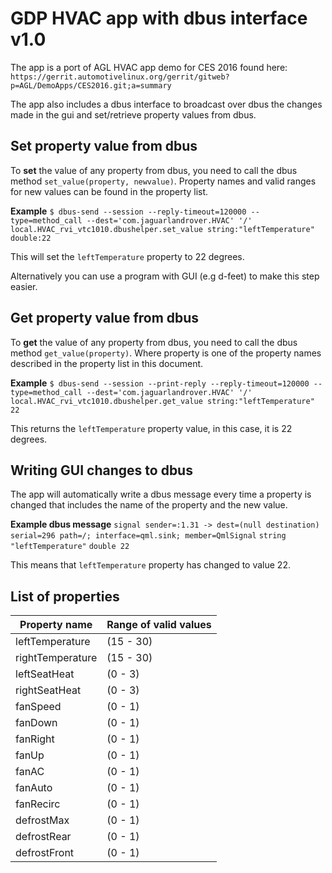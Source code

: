 # **GDP HVAC app with dbus interface v1.0**

The app is a port of AGL HVAC app demo for CES 2016 found here:    
`https://gerrit.automotivelinux.org/gerrit/gitweb?p=AGL/DemoApps/CES2016.git;a=summary`

The app also includes a dbus interface to broadcast over dbus the changes made in the gui and set/retrieve property values from dbus.

## **Set property value from dbus**
To **set** the value of any property from dbus, you need to call the dbus method
`set_value(property, newvalue)`. Property names and valid ranges for new values can be found in the property list.

**Example**
`$ dbus-send --session --reply-timeout=120000 --type=method_call --dest='com.jaguarlandrover.HVAC' '/' local.HVAC_rvi_vtc1010.dbushelper.set_value string:"leftTemperature" double:22`

This will set the `leftTemperature` property to 22 degrees.

Alternatively you can use a program with GUI (e.g d-feet) to make this step easier.

## **Get property value from dbus**
To **get** the value of any property from dbus, you need to call the dbus method
`get_value(property)`. Where property is one of the property names described in the property list in this document.

**Example**
`$ dbus-send --session --print-reply --reply-timeout=120000 --type=method_call --dest='com.jaguarlandrover.HVAC' '/' local.HVAC_rvi_vtc1010.dbushelper.get_value string:"leftTemperature" `
`22`    

This returns the `leftTemperature` property value, in this case, it is 22 degrees.

## **Writing GUI changes to dbus**

The app will automatically write a dbus message every time a property is changed that includes the name of the property and the new value.

**Example dbus message**
`signal sender=:1.31 -> dest=(null destination) serial=296 path=/; interface=qml.sink; member=QmlSignal`
   `string "leftTemperature"`
   `double 22`    

This means that `leftTemperature` property has changed to value 22.



## **List of properties**

| **Property name** | **Range of valid values** |
|--------------|-----------------------|
| leftTemperature | (15 - 30) |
| rightTemperature | (15 - 30) |
| leftSeatHeat | (0 - 3) |
| rightSeatHeat | (0 - 3) |
| fanSpeed | (0 - 1) |
| fanDown | (0 - 1) |
| fanRight | (0 - 1) |
| fanUp | (0 - 1) |
| fanAC | (0 - 1) |
| fanAuto | (0 - 1) |
| fanRecirc | (0 - 1) |
| defrostMax | (0 - 1) |
| defrostRear | (0 - 1) |
| defrostFront | (0 - 1) |
